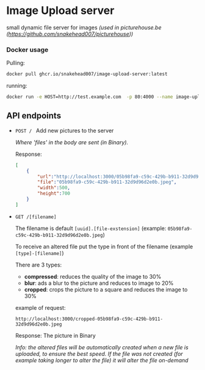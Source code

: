 # Image Upload server
small dynamic file server for images _(used in picturehouse.be (https://github.com/snakehead007/picturehouse))_

### Docker usage

Pulling:
```bash
docker pull ghcr.io/snakehead007/image-upload-server:latest
```

running:
```bash
docker run -e HOST=http://test.example.com  -p 80:4000 --name image-upload-server ghcr.io/snakehead007/image-upload-server
```

## API endpoints

- `POST / `
    Add new pictures to the server
    
    <i>Where 'files' in the body are sent (in Binary).</i>
    
    Response: 
    ```json
    [
        {
            "url":"http://localhost:3000/05b98fa9-c59c-429b-b911-32d9d96d2e0b.jpeg",
            "file":"05b98fa9-c59c-429b-b911-32d9d96d2e0b.jpeg",
            "width":500,
            "height":700
        }
    ]
    ```

- `GET /[filename]`

    The filename is default `[uuid].[file-exstension]` (example: `05b98fa9-c59c-429b-b911-32d9d96d2e0b.jpeg`)

    To receive an altered file put the type in front of the filename (example `[type]-[filename]`)

    There are 3 types: 
    - __compressed__: 
        reduces the quality of the image to 30%
    - __blur__:
        ads a blur to the picture and reduces to image to 20%
    - __cropped__:
        crops the picture to a square and reduces the image to 30%

    example of request: 
    
    `http://localhost:3000/cropped-05b98fa9-c59c-429b-b911-32d9d96d2e0b.jpeg`
    
    Response:
    The picture in Binary

    <i>Info: the altered files will be automatically created when a new file is uploaded, to ensure the best speed. If the file was not created (for example taking longer to alter the file) it will alter the file on-demand</i>
